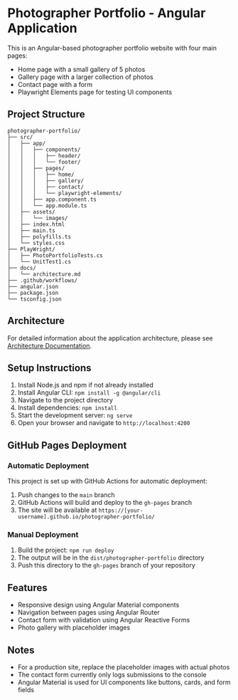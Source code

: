 # Photographer Portfolio - Angular Application

This is an Angular-based photographer portfolio website with four main pages:
- Home page with a small gallery of 5 photos
- Gallery page with a larger collection of photos
- Contact page with a form
- Playwright Elements page for testing UI components

## Project Structure

```
photographer-portfolio/
├── src/
│   ├── app/
│   │   ├── components/
│   │   │   ├── header/
│   │   │   └── footer/
│   │   ├── pages/
│   │   │   ├── home/
│   │   │   ├── gallery/
│   │   │   ├── contact/
│   │   │   └── playwright-elements/
│   │   ├── app.component.ts
│   │   └── app.module.ts
│   ├── assets/
│   │   └── images/
│   ├── index.html
│   ├── main.ts
│   ├── polyfills.ts
│   └── styles.css
├── PlayWright/
│   ├── PhotoPortfolioTests.cs
│   └── UnitTest1.cs
├── docs/
│   └── architecture.md
├── .github/workflows/
├── angular.json
├── package.json
└── tsconfig.json
```

## Architecture

For detailed information about the application architecture, please see [Architecture Documentation](docs/architecture.md).

## Setup Instructions

1. Install Node.js and npm if not already installed
2. Install Angular CLI: `npm install -g @angular/cli`
3. Navigate to the project directory
4. Install dependencies: `npm install`
5. Start the development server: `ng serve`
6. Open your browser and navigate to `http://localhost:4200`

## GitHub Pages Deployment

### Automatic Deployment
This project is set up with GitHub Actions for automatic deployment:
1. Push changes to the `main` branch
2. GitHub Actions will build and deploy to the `gh-pages` branch
3. The site will be available at `https://[your-username].github.io/photographer-portfolio/`

### Manual Deployment
1. Build the project: `npm run deploy`
2. The output will be in the `dist/photographer-portfolio` directory
3. Push this directory to the `gh-pages` branch of your repository

## Features

- Responsive design using Angular Material components
- Navigation between pages using Angular Router
- Contact form with validation using Angular Reactive Forms
- Photo gallery with placeholder images

## Notes

- For a production site, replace the placeholder images with actual photos
- The contact form currently only logs submissions to the console
- Angular Material is used for UI components like buttons, cards, and form fields